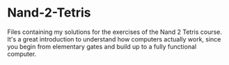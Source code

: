 # Nand-2-Tetris
Files containing my solutions for the exercises of the Nand 2 Tetris course. It's a great introduction to understand how computers actually work, since you begin from elementary gates and build up to a fully functional computer.

